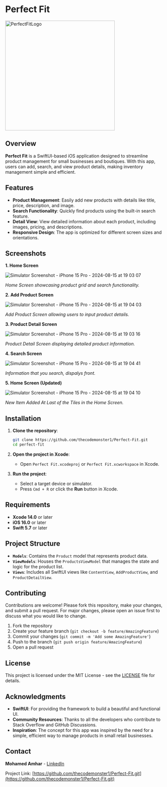 # Perfect Fit

<img width="348" alt="PerfectFitLogo" src="https://github.com/user-attachments/assets/abaebed9-3082-4b5a-8c12-223bd8f68164">


## Overview

**Perfect Fit** is a SwiftUI-based iOS application designed to streamline product management for small businesses and boutiques. With this app, users can add, search, and view product details, making inventory management simple and efficient.

## Features

- **Product Management**: Easily add new products with details like title, price, description, and image.
- **Search Functionality**: Quickly find products using the built-in search feature.
- **Detail View**: View detailed information about each product, including images, pricing, and descriptions.
- **Responsive Design**: The app is optimized for different screen sizes and orientations.

## Screenshots

**1. Home Screen**

![Simulator Screenshot - iPhone 15 Pro - 2024-08-15 at 19 03 07](https://github.com/user-attachments/assets/cf7c2904-8cf9-4838-be51-5fbab6d923de)

*Home Screen showcasing product grid and search functionality.*

**2. Add Product Screen**

![Simulator Screenshot - iPhone 15 Pro - 2024-08-15 at 19 04 03](https://github.com/user-attachments/assets/881f4371-674c-4cc3-95d1-e08d5165ff1b)

*Add Product Screen allowing users to input product details.*

**3. Product Detail Screen**

![Simulator Screenshot - iPhone 15 Pro - 2024-08-15 at 19 03 16](https://github.com/user-attachments/assets/70dbe8d8-5252-47f8-b1b6-678d14560563)

*Product Detail Screen displaying detailed product information.*

**4. Search Screen**

![Simulator Screenshot - iPhone 15 Pro - 2024-08-15 at 19 04 41](https://github.com/user-attachments/assets/abf2d57f-d022-40e0-8581-6c336bda67c7)

*Information that you search, dispalys front.*

**5. Home Screen (Updated)**

![Simulator Screenshot - iPhone 15 Pro - 2024-08-15 at 19 04 10](https://github.com/user-attachments/assets/5ff6c344-a4e4-45ce-97a7-d372c5a7b80a)

*New Item Added At Last of the Tiles in the Home Screen.*

## Installation

1. **Clone the repository**:
    ```bash
    git clone https://github.com/thecodemonster1/Perfect-Fit.git
    cd perfect-fit
    ```

2. **Open the project in Xcode**:
    - Open `Perfect Fit.xcodeproj` or `Perfect Fit.xcworkspace` in Xcode.

3. **Run the project**:
    - Select a target device or simulator.
    - Press `Cmd + R` or click the **Run** button in Xcode.

## Requirements

- **Xcode 14.0** or later
- **iOS 16.0** or later
- **Swift 5.7** or later

## Project Structure

- **`Models`**: Contains the `Product` model that represents product data.
- **`ViewModels`**: Houses the `ProductsViewModel` that manages the state and logic for the product list.
- **`Views`**: Includes all SwiftUI views like `ContentView`, `AddProductView`, and `ProductDetailView`.

## Contributing

Contributions are welcome! Please fork this repository, make your changes, and submit a pull request. For major changes, please open an issue first to discuss what you would like to change.

1. Fork the repository
2. Create your feature branch (`git checkout -b feature/AmazingFeature`)
3. Commit your changes (`git commit -m 'Add some AmazingFeature'`)
4. Push to the branch (`git push origin feature/AmazingFeature`)
5. Open a pull request

## License

This project is licensed under the MIT License - see the [LICENSE](LICENSE) file for details.

## Acknowledgments

- **SwiftUI**: For providing the framework to build a beautiful and functional UI.
- **Community Resources**: Thanks to all the developers who contribute to Stack Overflow and GitHub Discussions.
- **Inspiration**: The concept for this app was inspired by the need for a simple, efficient way to manage products in small retail businesses.

## Contact

**Mohamed Amhar** - [LinkedIn]('https://www.linkedin.com/in/thecodemonster1')

Project Link: [https://github.com/thecodemonster1/Perfect-Fit.git](https://github.com/thecodemonster1/Perfect-Fit.git)
